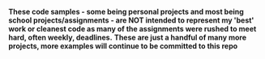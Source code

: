 **These code samples - some being personal projects and most being school projects/assignments - are NOT intended to represent my 'best' work or cleanest code as many of the assignments were rushed to meet hard, often weekly, deadlines.**
**These are just a handful of many more projects, more examples will continue to be committed to this repo** 
